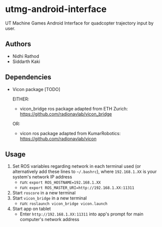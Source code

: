 # utmg-android-interface

UT Machine Games Android Interface for quadcopter trajectory input by user.

## Authors
* Nidhi Rathod
* Siddarth Kaki

## Dependencies
* Vicon package [TODO]

  EITHER:
  * vicon_bridge ros package adapted from ETH Zurich: https://github.com/radionavlab/vicon_bridge
  
  OR:
  * vicon ros package adapted from KumarRobotics: https://github.com/radionavlab/vicon

## Usage

1. Set ROS variables regarding network in each terminal used (or alternatively add these lines to `~/.bashrc`), where `192.168.1.XX` is your system's network IP address
    * run: `export ROS_HOSTNAME=192.168.1.XX`
    * run: `export ROS_MASTER_URI=http://192.168.1.XX:11311`
2. Start `roscore` in a new terminal
3. Start `vicon_bridge` in a new terminal
    * run: `roslaunch vicon_bridge vicon.launch`
4. Start app on tablet
    * Enter `http://192.168.1.XX:11311` into app's prompt for main computer's network address
